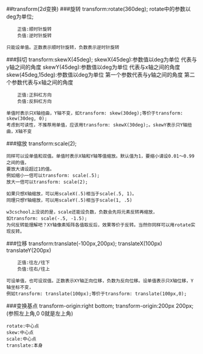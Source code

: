 ##transform(2d变换)
###旋转
	transform:rotate(360deg);
	rotate中的参数以deg为单位;
		
		正值:顺时针旋转
		负值:逆时针旋转
	
	只能设单值。正数表示顺时针旋转，负数表示逆时针旋转
###斜切
	transform:skewX(45deg);
	skewX(45deg):参数值以deg为单位 代表与y轴之间的角度
	skewY(45deg):参数值以deg为单位 代表与x轴之间的角度
	skew(45deg,15deg):参数值以deg为单位 第一个参数代表与y轴之间的角度
									第二个参数代表与x轴之间的角度
									
		正值:正斜杠方向
		负值:反斜杠方向
	
	单值时表示只X轴扭曲，Y轴不变，如transform: skew(30deg);等价于transform: skew(30deg, 0);
	考虑到可读性，不推荐用单值，应该用transform: skewX(30deg);。skewY表示只Y轴扭曲，X轴不变
###缩放
	transform:scale(2);
		
	同样可以设单值和双值。单值时表示X轴和Y轴等值缩放。默认值为1，要缩小请设0.01～0.99之间的值，
	要放大请设超过1的值。
	例如缩小一倍可以transform: scale(.5);
	放大一倍可以transform: scale(2);
	
	如果只想X轴缩放，可以用scaleX(.5)相当于scale(.5, 1)。
	同理只想Y轴缩放，可以用scaleY(.5)相当于scale(1, .5)
	
	w3cschool上没说的是，scale还能设负数，负数会先将元素反转再缩放，
	如transform: scale(-.5, -1.5);
	为何反转能理解吧？XY轴像素矩阵各值取反后，效果等价于反转。当然你同样可以用rotate实现反转。
###位移
	transform:translate(-100px,200px);
	translateX(100px)
	translateY(200px)
	
		正值:往左/往下
		负值:往右/往上
		
	可设单值，也可设双值。正数表示XY轴正向位移，负数为反向位移。设单值表示只X轴位移，Y轴坐标不变，
	例如transform: translate(100px);等价于transform: translate(100px,0);
###变换基点
	transform-origin:right bottom;
	transform-origin:200px 200px;(参照左上角,0 0就是左上角)
	
	rotate:中心点
	skew:中心点
	scale:中心点
	translate:本身
